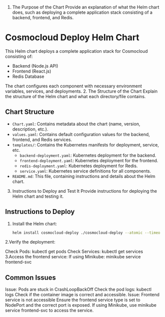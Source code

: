 1. The Purpose of the Chart
Provide an explanation of what the Helm chart does, such as deploying a complete application stack consisting of a backend, frontend, and Redis.
# Cosmocloud Deploy Helm Chart

This Helm chart deploys a complete application stack for Cosmocloud consisting of:
- Backend (Node.js API)
- Frontend (React.js)
- Redis Database

The chart configures each component with necessary environment variables, services, and deployments.
2. The Structure of the Chart
Explain the structure of the Helm chart and what each directory/file contains.
## Chart Structure

- `Chart.yaml`: Contains metadata about the chart (name, version, description, etc.).
- `values.yaml`: Contains default configuration values for the backend, frontend, and Redis services.
- `templates/`: Contains the Kubernetes manifests for deployment, service, etc.
  - `backend-deployment.yaml`: Kubernetes deployment for the backend.
  - `frontend-deployment.yaml`: Kubernetes deployment for the frontend.
  - `redis-deployment.yaml`: Kubernetes deployment for Redis.
  - `service.yaml`: Kubernetes service definitions for all components.
- `README.md`: This file, containing instructions and details about the Helm chart.
3. Instructions to Deploy and Test It
Provide instructions for deploying the Helm chart and testing it.
## Instructions to Deploy

1. Install the Helm chart:
   ```bash
   helm install cosmocloud-deploy ./cosmocloud-deploy --atomic --timeout 30s
2.Verify the deployment:

   Check Pods: 
     kubectl get pods
   Check Services: 
     kubectl get services
3.Access the frontend service:
               If using Minikube: minikube service frontend-svc
## Common Issues
Issue: Pods are stuck in CrashLoopBackOff
Check the pod logs:
kubectl logs <pod-name>
Check if the container image is correct and accessible.
Issue: Frontend service is not accessible
Ensure the frontend service type is set to NodePort and the correct port is exposed.
If using Minikube, use minikube service frontend-svc to access the service.
